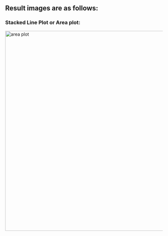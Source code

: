 ## Result images are as follows:

### Stacked Line Plot or Area plot:
<img width="637" alt="area plot" src="https://github.com/user-attachments/assets/bee30a61-60a9-42af-b539-8d38812b0e99">
